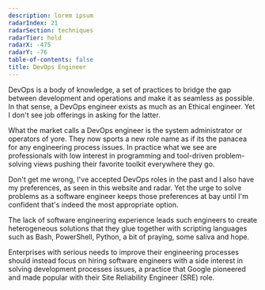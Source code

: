 ```yaml
---
description: lorem ipsum
radarIndex: 21
radarSection: techniques
radarTier: hold
radarX: -475
radarY: -76
table-of-contents: false
title: DevOps Engineer
---
```


DevOps is a body of knowledge, a set of practices to bridge the gap between
development and operations and make it as seamless as possible. In that sense,
a DevOps engineer exists as much as an Ethical engineer. Yet I don't see job
offerings in asking for the latter.

What the market calls a DevOps engineer is the system administrator or operators
of yore. They now sports a new role name as if its the panacea for any
engineering process issues. In practice what we see are professionals with low
interest in programming and tool-driven problem-solving views pushing their
favorite toolkit everywhere they go.

Don't get me wrong, I've accepted DevOps roles in the past and I also have my
preferences, as seen in this website and radar. Yet the urge to solve problems
as a software engineer keeps those preferences at bay until I'm confident that's
indeed the most appropriate option.

The lack of software engineering experience leads such engineers to create
heterogeneous solutions that they glue together with scripting languages such
as Bash, PowerShell, Python, a bit of praying, some saliva and hope.

Enterprises with serious needs to improve their engineering processes should
instead focus on hiring software engineers with a side interest in solving
development processes issues, a practice that Google pioneered and made popular
with their Site Reliability Engineer (SRE) role.
